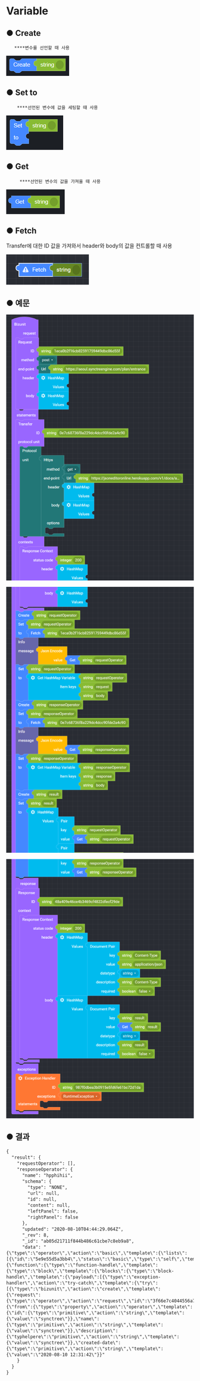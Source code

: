 # Variable

## ● **Create**

       ****변수를 선언할 때 사용

![](../.gitbook/assets/image%20%2858%29.png)

## ● **Set to**

        ****선언된 변수에 값을 세팅할 때 사용

![](../.gitbook/assets/image%20%2860%29.png)

## ● **Get**

         ****선언된 변수의 값을 가져올 때 사용

![](../.gitbook/assets/image%20%2890%29.png)

## ● **Fetch**

 Transfer에 대한 ID 값을 가져와서 header와 body의 값을 컨트롤할 때 사용

![](../.gitbook/assets/image%20%2892%29.png)

## ● **예문**

![](../.gitbook/assets/image%20%2899%29.png)

![](../.gitbook/assets/image%20%2854%29.png)

![](../.gitbook/assets/image%20%2864%29.png)

## ● **결과**

```text
{
  "result": {
    "requestOperator": [],
    "responseOperator": {
      "name": "hpphihii",
      "schema": {
        "type": "NONE",
        "url": null,
        "id": null,
        "content": null,
        "leftPanel": false,
        "rightPanel": false
      },
      "updated": "2020-08-10T04:44:29.064Z",
      "_rev": 8,
      "_id": "ab05d21711f844b486c61cbe7c8eb9a8",
      "data": "{\"type\":\"operator\",\"action\":\"basic\",\"template\":{\"lists\":[{\"id\":\"5e9e55d5a3bb4\",\"status\":\"basic\",\"type\":\"self\",\"template\":{\"function\":{\"type\":\"function-handle\",\"template\":{\"type\":\"block\",\"template\":{\"blocks\":{\"type\":\"block-handle\",\"template\":{\"payload\":[{\"type\":\"exception-handler\",\"action\":\"try-catch\",\"template\":{\"try\":[{\"type\":\"bizunit\",\"action\":\"create\",\"template\":{\"request\":{\"type\":\"operator\",\"action\":\"request\",\"id\":\"3f66e7c4044556a7060b86c7a222e5eb\",\"template\":{\"from\":{\"type\":\"property\",\"action\":\"operator\",\"template\":{\"id\":{\"type\":\"primitive\",\"action\":\"string\",\"template\":{\"value\":\"synctree\"}},\"name\":{\"type\":\"primitive\",\"action\":\"string\",\"template\":{\"value\":\"synctree\"}},\"description\":{\"typhelpere\":\"primitive\",\"action\":\"string\",\"template\":{\"value\":\"synctree\"}},\"created-date\":{\"type\":\"primitive\",\"action\":\"string\",\"template\":{\"value\":\"2020-08-10 12:31:42\"}}"
    }
  }
}
```

